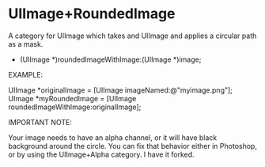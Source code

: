 UIImage+RoundedImage
=================================

A category for UIImage which takes and UIImage and applies a circular path as a mask.

+ (UIImage *)roundedImageWithImage:(UIImage *)image;

EXAMPLE:

UIImage *originalImage = [UIImage imageNamed:@"myimage.png"];
UImage *myRoundedImage = [UIImage roundedImageWithImage:originalImage];

IMPORTANT NOTE:

Your image needs to have an alpha channel, or it will have black background around the circle. You can fix that behavior either in Photoshop, or by using the UIImage+Alpha category. I have it forked.